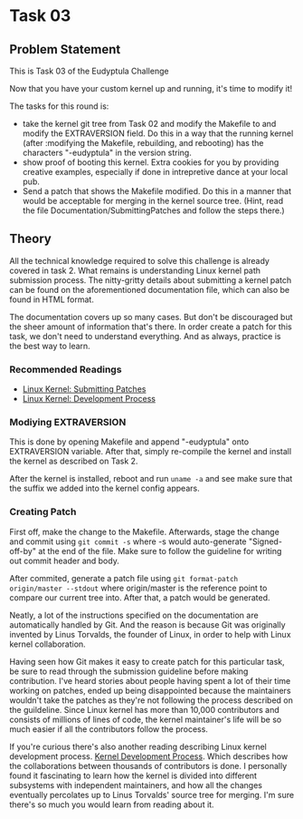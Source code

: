 # Task 03

## Problem Statement

This is Task 03 of the Eudyptula Challenge

Now that you have your custom kernel up and running, it's time to modify
it!

The tasks for this round is:

- take the kernel git tree from Task 02 and modify the Makefile to
and modify the EXTRAVERSION field.  Do this in a way that the
running kernel (after :modifying the Makefile, rebuilding, and
rebooting) has the characters "-eudyptula" in the version string.
- show proof of booting this kernel.  Extra cookies for you by
providing creative examples, especially if done in intrepretive
dance at your local pub.
- Send a patch that shows the Makefile modified.  Do this in a manner
that would be acceptable for merging in the kernel source tree.
(Hint, read the file Documentation/SubmittingPatches and follow the
steps there.)

## Theory

All the technical knowledge required to solve this challenge is
already covered in task 2. What remains is understanding Linux
kernel path submission process. The nitty-gritty details about
submitting a kernel patch can be found on the aforementioned
documentation file, which can also be found in HTML format.

The documentation covers up so many cases. But don't be discouraged
but the sheer amount of information that's there. In order create
a patch for this task, we don't need to understand everything.
And as always, practice is the best way to learn.

### Recommended Readings

- [Linux Kernel: Submitting Patches](https://www.kernel.org/doc/html/latest/process/submitting-patches.html)
- [Linux Kernel: Development Process](https://www.kernel.org/doc/html/latest/process/1.Intro.html)

### Modiying EXTRAVERSION

This is done by opening Makefile and append "-eudyptula" onto
EXTRAVERSION variable. After that, simply re-compile the kernel
and install the kernel as described on Task 2.

After the kernel is installed, reboot and run ```uname -a```
and see make sure that the suffix we added into the kernel config
appears.

### Creating Patch

First off, make the change to the Makefile. Afterwards, stage
the change and commit using ```git commit -s``` where -s would
auto-generate "Signed-off-by" at the end of the file. Make sure
to follow the guideline for writing out commit header and body.

After commited, generate a patch file using ```git format-patch origin/master --stdout``` where origin/master is the reference point to compare our current tree into. After that, a patch would
be generated.

Neatly, a lot of the instructions specified on the documentation
are automatically handled by Git. And the reason is because Git
was originally invented by Linus Torvalds, the founder of Linux,
in order to help with Linux kernel collaboration.

Having seen how Git makes it easy to create patch for this
particular task, be sure to read through the submission guideline before making contribution. I've heard stories about people having
spent a lot of their time working on patches, ended up being disappointed because the maintainers wouldn't take the patches as
they're not following the process described on the guildeline. Since
Linux kernel has more than 10,000 contributors and consists of millions
of lines of code, the kernel maintainer's life will be so much easier if
all the contributors follow the process.

If you're curious there's also another reading describing Linux kernel
development process.
[Kernel Development Process](https://www.kernel.org/doc/html/latest/process/1.Intro.html).
Which describes how the collaborations between thousands of contributors is done. I personally found it fascinating to learn how the kernel is divided
into different subsystems with independent maintainers, and how all the
changes eventually percolates up to Linus Torvalds' source tree for merging.
I'm sure there's so much you would learn from reading about it.
